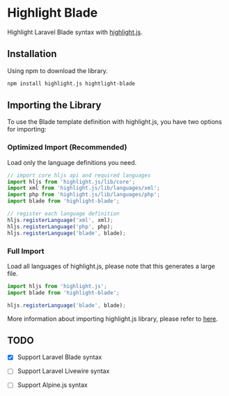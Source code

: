 # Highlight Blade

Highlight Laravel Blade syntax with [highlight.js](https://highlightjs.org/).

## Installation

Using npm to download the library.

```bash
npm install highlight.js hightlight-blade
```

## Importing the Library

To use the Blade template definition with highlight.js, you have two options for importing:

### Optimized Import (Recommended)

Load only the language definitions you need.

```javascript
// import core hljs api and required languages
import hljs from 'highlight.js/lib/core';
import xml from 'highlight.js/lib/languages/xml';
import php from 'highlight.js/lib/languages/php';
import blade from 'highlight-blade';

// register each language definition
hljs.registerLanguage('xml', xml);
hljs.registerLanguage('php', php);
hljs.registerLanguage('blade', blade);
```

### Full Import

Load all languages of highlight.js, please note that this generates a large file.

```javascript
import hljs from 'highlight.js';
import blade from 'highlight-blade';

hljs.registerLanguage('blade', blade);
```

More information about importing highlight.js library, please refer
to [here](https://highlightjs.readthedocs.io/en/latest/readme.html#importing-the-library).

## TODO

- [x] Support Laravel Blade syntax
- [ ] Support Laravel Livewire syntax
- [ ] Support Alpine.js syntax



